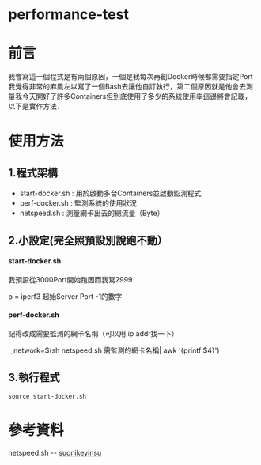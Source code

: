 # performance-test
# 前言
我會寫這一個程式是有兩個原因，一個是我每次再創Docker時候都需要指定Port我覺得非常的麻風左以寫了一個Bash去讓他自訂執行，第二個原因就是他會去測量我今天開好了許多Containers但到底使用了多少的系統使用率這邊將會記載，以下是實作方法．
# 使用方法
## 1.程式架構
* start-docker.sh : 用於啟動多台Containers並啟動監測程式
* perf-docker.sh : 監測系統的使用狀況
* netspeed.sh : 測量網卡出去的總流量（Byte）

## 2.小設定(完全照預設別說跑不動）
#### start-docker.sh
我預設從3000Port開始跑因而我寫2999

  p = iperf3 起始Server Port -1的數字

#### perf-docker.sh
記得改成需要監測的網卡名稱（可以用 ip addr找一下）

  _network=$(sh netspeed.sh 需監測的網卡名稱| awk '{printf $4}')

## 3.執行程式
```
source start-docker.sh
```
# 參考資料
netspeed.sh -- [suonikeyinsu](http://www.cnblogs.com/black-mamba/p/4419228.html)

